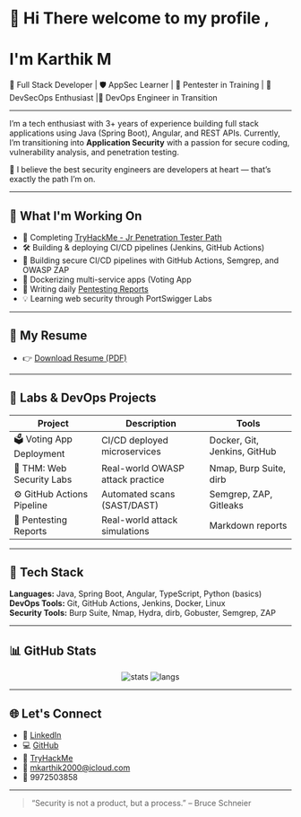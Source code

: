 # 👋 Hi There welcome to my profile ,
# I'm Karthik M

🎯 Full Stack Developer | 🛡️ AppSec Learner | 🧪 Pentester in Training | 🚀 DevSecOps Enthusiast |🚀 DevOps Engineer in Transition

---

I’m a tech enthusiast with 3+ years of experience building full stack applications using Java (Spring Boot), Angular, and REST APIs. Currently, I’m transitioning into **Application Security** with a passion for secure coding, vulnerability analysis, and penetration testing.

🧠 I believe the best security engineers are developers at heart — that’s exactly the path I’m on.

---

## 🔐 What I'm Working On

- 🧪 Completing [TryHackMe - Jr Penetration Tester Path](https://tryhackme.com/)
- 🛠️ Building & deploying CI/CD pipelines (Jenkins, GitHub Actions)
- 🔧 Building secure CI/CD pipelines with GitHub Actions, Semgrep, and OWASP ZAP
- 🐳 Dockerizing multi-service apps (Voting App
- 📓 Writing daily [Pentesting Reports](https://github.com/yourusername/pentest-reports)
- 💡 Learning web security through PortSwigger Labs

---

## 📄 My Resume

- 👉 [Download Resume (PDF)](https://github.com/karthikmuniraju/resume/blob/main/Karthik.M%20-%20Full%20Stack%20Developer%20-%20AGS.pdf)

---



## 🧪 Labs & DevOps Projects

| Project | Description | Tools |
|--------|-------------|-------|
| 🗳️ Voting App Deployment | CI/CD deployed microservices | Docker, Git, Jenkins, GitHub |
| 🔐 THM: Web Security Labs | Real-world OWASP attack practice | Nmap, Burp Suite, dirb |
| ⚙️ GitHub Actions Pipeline | Automated scans (SAST/DAST) | Semgrep, ZAP, Gitleaks |
| 📓 Pentesting Reports | Real-world attack simulations | Markdown reports |

---
## 🧰 Tech Stack

**Languages:** Java, Spring Boot, Angular, TypeScript, Python (basics)  
**DevOps Tools:** Git, GitHub Actions, Jenkins, Docker, Linux  
**Security Tools:** Burp Suite, Nmap, Hydra, dirb, Gobuster, Semgrep, ZAP

---

## 📊 GitHub Stats

<p align="center">
  <img src="https://github-readme-stats.vercel.app/api?username=yourusername&show_icons=true&theme=radical" alt="stats" />
  <img src="https://github-readme-stats.vercel.app/api/top-langs/?username=yourusername&layout=compact&theme=radical" alt="langs" />
</p>

---

## 🌐 Let's Connect

- 💼 [LinkedIn](https://www.linkedin.com/in/karthik-m-24077b219/)
- 💻 [GitHub](https://github.com/karthikmuniraju)
- 🔐 [TryHackMe](https://tryhackme.com/p/makrthik20000)
- 📧 mkarthik2000@icloud.com
- 📱 9972503858

---

> “Security is not a product, but a process.” – Bruce Schneier
